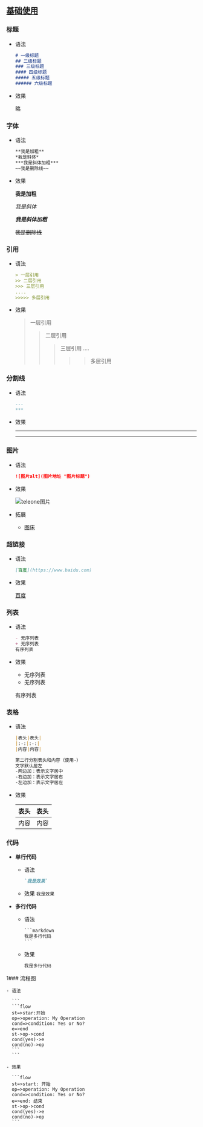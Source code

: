 ## [基础使用](https://www.jianshu.com/p/191d1e21f7ed/)

### 标题

   - 语法

     ```markdown
     # 一级标题
     ## 二级标题
     ### 三级标题
     #### 四级标题
     ##### 五级标题
     ###### 六级标题
     ```

     

   - 效果

     略

     

### 字体

   - 语法

     ```markdown
     **我是加粗**
     *我是斜体*
     ***我是斜体加粗***
     ~~我是删除线~~
     ```

     

   - 效果

     **我是加粗**

     *我是斜体*

     ***我是斜体加粗***

     ~~我是删除线~~

### 引用

   - 语法

     ```markdown
     > 一层引用
     >> 二层引用
     >>> 三层引用
     ....
     >>>>> 多层引用
     ```

     

   - 效果

     > 一层引用
     > > 二层引用
     > > > 三层引用
     > > > ....
     > > >
     > > > >> 多层引用

     

### 分割线

   - 语法

     ```markdown
     ---
     ***
     ```

     

   - 效果

     ---

     ***

     

### 图片

   - 语法

     ```markdown
     ![图片alt](图片地址 "图片标题")
     ```

     

   - 效果

     ![teleone图片](http://172.30.22.125:8080/static/2019/12/24/ecb5bb6a-ef50-4dfc-9a83-38feb244515a.jpg "teleone图片")

   - 拓展

     + [图床](https://www.jianshu.com/p/ea1eb11db63f)

### 超链接

   - 语法

     ```markdown
     [百度](https://www.baidu.com)
     ```

     

   - 效果

     [百度](https://www.baidu.com)

### 列表

   - 语法

     ```markdown
     - 无序列表
     + 无序列表
     有序列表
     ```

     

   - 效果

     - 无序列表
     + 无序列表

     有序列表

### 表格

   - 语法

     ```markdown
     |表头|表头|
     |:-:|:-:|
     |内容|内容|
     
     第二行分割表头和内容（使用-）
     文字默认居左
     -两边加：表示文字居中
     -右边加：表示文字居右
     -左边加：表示文字居左
     ```

     

   - 效果

     | 表头 | 表头 |
     | :--: | :--: |
     | 内容 | 内容 |

### 代码

   + **单行代码**

     - 语法

       ```markdown
       `我是效果`
       ```

     - 效果
       `我是效果`

   + **多行代码**

     - 语法

       ```markdown
       ​```markdown
       我是多行代码
       ​```
       ```

       

     - 效果

       ```markdown
       我是多行代码
       ```

1### 流程图

    - 语法

      ```
      ​```flow
      st=>star:开始
      op=>operation: My Operation
      cond=>condition: Yes or No?
      e=>end
      st->op->cond
      cond(yes)->e
      cond(no)->op
      ​```
      ```

    - 效果

      ```flow
      st=>start: 开始
      op=>operation: My Operation
      cond=>condition: Yes or No?
      e=>end: 结束
      st->op->cond
      cond(yes)->e
      cond(no)->op
      ```